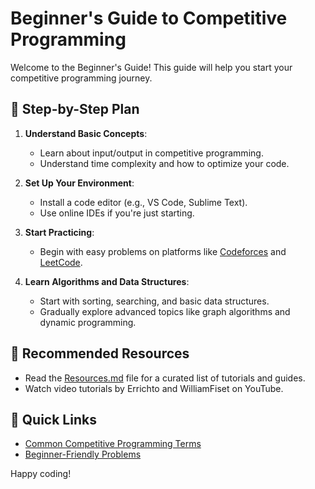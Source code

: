 # Beginner's Guide to Competitive Programming

Welcome to the Beginner's Guide! This guide will help you start your competitive programming journey.

## 🚀 Step-by-Step Plan

1. **Understand Basic Concepts**:
   - Learn about input/output in competitive programming.
   - Understand time complexity and how to optimize your code.

2. **Set Up Your Environment**:
   - Install a code editor (e.g., VS Code, Sublime Text).
   - Use online IDEs if you're just starting.

3. **Start Practicing**:
   - Begin with easy problems on platforms like [Codeforces](https://codeforces.com/) and [LeetCode](https://leetcode.com/).

4. **Learn Algorithms and Data Structures**:
   - Start with sorting, searching, and basic data structures.
   - Gradually explore advanced topics like graph algorithms and dynamic programming.

## 🌟 Recommended Resources

- Read the [Resources.md](Resources.md) file for a curated list of tutorials and guides.
- Watch video tutorials by Errichto and WilliamFiset on YouTube.

## 🔗 Quick Links
- [Common Competitive Programming Terms](https://www.geeksforgeeks.org/competitive-programming-glossary/)
- [Beginner-Friendly Problems](https://www.hackerrank.com/domains/tutorials/10-days-of-code)

Happy coding!
